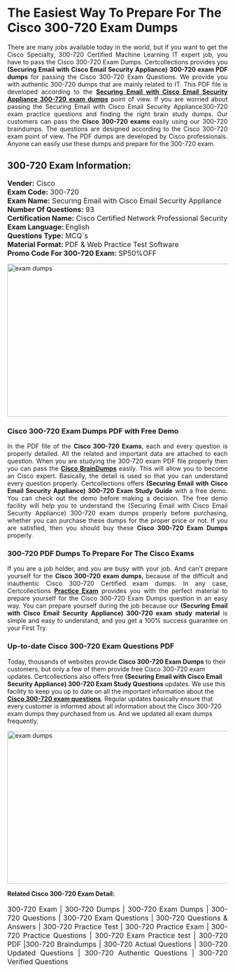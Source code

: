 <h1>The Easiest Way To Prepare For The Cisco 300-720 Exam Dumps</h1> <p style="text-align:justify">There are many jobs available today in the world, but if you want to get the Cisco Specialty, 300-720 Certified Machine Learning IT expert job, you have to pass the Cisco 300-720 Exam Dumps. Certcollections provides you <strong>(Securing Email with Cisco Email Security Appliance) 300-720 exam PDF dumps</strong> for passing the Cisco 300-720 Exam Questions. We provide you with authentic 300-720 dumps that are mainly related to IT. This PDF file is developed according to the <a href="https://www.certsofficial.com/cisco/300-720-questions"><strong>Securing Email with Cisco Email Security Appliance 300-720 exam dumps</strong></a> point of view. If you are worried about passing the Securing Email with Cisco Email Security Appliance300-720 exam practice questions and finding the right brain study dumps. Our customers can pass the <strong>Cisco 300-720 exams </strong>easily using our 300-720 braindumps. The questions are designed according to the Cisco 300-720 exam point of view. The PDF dumps are developed by Cisco professionals. Anyone can easily use these dumps and prepare for the 300-720 exam.</p> <h2><strong>300-720 Exam Information:</strong></h2> <p><span style="font-size:16px"><strong>Vender:</strong> Cisco<br /> <strong>Exam Code:</strong> 300-720<br /> <strong>Exam Name:</strong> Securing Email with Cisco Email Security Appliance<br /> <strong>Number Of Questions:</strong> 93<br /> <strong>Certification Name:</strong> Cisco Certified Network Professional Security<br /> <strong>Exam Language: </strong>English<br /> <strong>Questions Type:</strong> MCQ`s<br /> <strong>Material Format: </strong>PDF & Web Practice Test Software<br /> <strong>Promo Code For 300-720 Exam:</strong> SP50%OFF</span></p> <p><a href="https://www.certsofficial.com/cisco/300-720-questions" rel="no-follow"><img alt="exam dumps" src="https://www.certcollections.com/uploads/content/certsofficial.jpg" style="height:350px; width:750px" /></a></p> <h3><strong>Cisco 300-720 Exam Dumps PDF with Free Demo</strong></h3> <p style="text-align:justify">In the PDF file of the <strong>Cisco 300-720 Exams</strong>, each and every question is properly detailed. All the related and important data are attached to each question. When you are studying the 300-720 exam PDF file properly then you can pass the <a href="https://www.certsofficial.com/cisco-dumps"><strong>Cisco BrainDumps</strong></a> easily. This will allow you to become an Cisco expert. Basically, the detail is used so that you can understand every question properly. Certcollections offers <strong>(Securing Email with Cisco Email Security Appliance) 300-720 Exam Study Guide</strong> with a free demo. You can check out the demo before making a decision. The free demo facility will help you to understand the (Securing Email with Cisco Email Security Appliance) 300-720 exam dumps properly before purchasing, whether you can purchase these dumps for the proper price or not. If you are satisfied, then you should buy these <strong>Cisco 300-720 Exam Dumps</strong> properly.</p> <h3><strong>300-720 PDF Dumps To Prepare For The Cisco Exams</strong></h3> <p style="text-align:justify">If you are a job holder, and you are busy with your job. And can't prepare yourself for the <strong>Cisco 300-720 exam dumps</strong>, because of the difficult and inauthentic Cisco 300-720 Certified exam dumps. In any case, Certcollections <strong><a href="https://www.certsofficial.com/">Practice Exam</a></strong> provides you with the perfect material to prepare yourself for the Cisco 300-720 Exam Dumps question in an easy way. You can prepare yourself during the job because our <strong>(Securing Email with Cisco Email Security Appliance) 300-720 exam study material</strong> is simple and easy to understand, and you get a 100% success guarantee on your First Try.</p> <h3><strong>Up-to-date Cisco 300-720 Exam Questions PDF</strong></h3> <p>Today, thousands of websites provide <strong>Cisco 300-720 Exam Dumps</strong> to their customers, but only a few of them provide free Cisco 300-720 exam updates. Certcollections also offers free <strong>(Securing Email with Cisco Email Security Appliance) 300-720 Exam Study Questions</strong> updates. We use this facility to keep you up to date on all the important information about the <a href="https://www.certsofficial.com/cisco/300-720-questions"><strong>Cisco 300-720 exam questions</strong></a>. Regular updates basically ensure that every customer is informed about all information about the Cisco 300-720 exam dumps they purchased from us. And we updated all exam dumps frequently.</p> <p><a href="https://www.certsofficial.com/cisco/300-720-questions"><img alt="exam dumps " src="https://www.certcollections.com/uploads/content/certsofficial2.jpg" style="height:350px; width:750px" /></a></p> <p style="text-align:justify"><span style="font-size:14px"><strong>Related Cisco 300-720 Exam Detail:</strong></span><br /> <br /> <span style="font-size:16px">300-720 Exam | 300-720 Dumps | 300-720 Exam Dumps | 300-720 Questions | 300-720 Exam Questions | 300-720 Questions & Answers | 300-720 Practice Test | 300-720 Practice Exam | 300-720 Practice Questions | 300-720 Exam Practice test | 300-720 PDF |300-720 Braindumps | 300-720 Actual Questions | 300-720 Updated Questions | 300-720 Authentic Questions | 300-720 Verified Questions</span></p>
